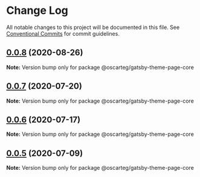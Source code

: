 # Change Log

All notable changes to this project will be documented in this file.
See [Conventional Commits](https://conventionalcommits.org) for commit guidelines.

## [0.0.8](https://github.com/oscarteg/gatsby-themes/compare/@oscarteg/gatsby-theme-page-core@0.0.7...@oscarteg/gatsby-theme-page-core@0.0.8) (2020-08-26)

**Note:** Version bump only for package @oscarteg/gatsby-theme-page-core

## [0.0.7](https://github.com/oscarteg/gatsby-themes/compare/@oscarteg/gatsby-theme-page-core@0.0.6...@oscarteg/gatsby-theme-page-core@0.0.7) (2020-07-20)

**Note:** Version bump only for package @oscarteg/gatsby-theme-page-core

## [0.0.6](https://github.com/oscarteg/gatsby-themes/compare/@oscarteg/gatsby-theme-page-core@0.0.5...@oscarteg/gatsby-theme-page-core@0.0.6) (2020-07-17)

**Note:** Version bump only for package @oscarteg/gatsby-theme-page-core

## [0.0.5](https://github.com/oscarteg/gatsby-themes/compare/@oscarteg/gatsby-theme-page-core@0.0.4...@oscarteg/gatsby-theme-page-core@0.0.5) (2020-07-09)

**Note:** Version bump only for package @oscarteg/gatsby-theme-page-core
